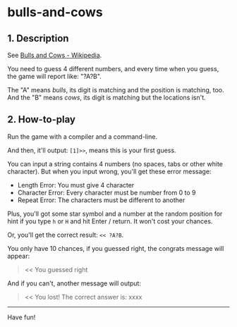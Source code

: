 # bulls-and-cows
## 1. Description

See [Bulls and Cows - Wikipedia](https://en.wikipedia.org/wiki/Bulls_and_Cows).

You need to guess 4 different numbers, and every time when you guess, the game will report like: "?A?B".

The "A" means *bulls*, its digit is matching and the position is matching, too. And the "B" means *cows*, its digit is matching but the locations isn't.

## 2. How-to-play

Run the game with a compiler and a command-line.

And then, it'll output: `[1]>>`, means this is your first guess.

You can input a string contains 4 numbers (no spaces, tabs or other white character). But when you input wrong, you'll get these error message:

- Length Error: You must give 4 character
- Character Error: Every character must be number from 0 to 9
- Repeat Error: The characters must be different to another

Plus, you'll got some star symbol and a number at the random position for hint if you type `h` or `H` and hit Enter / return. It won't cost your chances.

Or, you'll get the correct result: `<< ?A?B`.

You only have 10 chances, if you guessed right, the congrats message will appear: 

> << You guessed right

And if you can't, another message will output:

> << You lost! The correct answer is: xxxx

---

Have fun!
